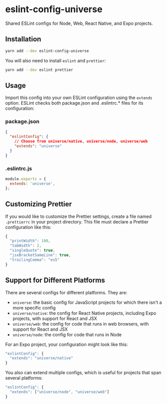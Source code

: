 # eslint-config-universe
Shared ESLint configs for Node, Web, React Native, and Expo projects.

## Installation

```sh
yarn add --dev eslint-config-universe
```

You will also need to install `eslint` and `prettier`:

```sh
yarn add --dev eslint prettier
```

## Usage

Import this config into your own ESLint configuration using the `extends` option. ESLint checks both package.json and .eslintrc.* files for its configuration:

### package.json
```json
{
  "eslintConfig": {
    // Choose from universe/native, universe/node, universe/web
    "extends": "universe"
  }
}
```

### .eslintrc.js
```js
module.exports = {
  extends: 'universe',
};
```

## Customizing Prettier

If you would like to customize the Prettier settings, create a file named `.prettierrc` in your project directory. This file must declare a Prettier configuration like this:

```js
{
  "printWidth": 100,
  "tabWidth": 2,
  "singleQuote": true,
  "jsxBracketSameLine": true,
  "trailingComma": "es5"
}
```

## Support for Different Platforms

There are several configs for different platforms. They are:
* `universe`: the basic config for JavaScript projects for which there isn't a more specific config
* `universe/native`: the config for React Native projects, including Expo projects, with support for React and JSX
* `universe/web`: the config for code that runs in web browsers, with support for React and JSX
* `universe/node`: the config for code that runs in Node

For an Expo project, your configuration might look like this:

```js
"eslintConfig": {
  "extends": "universe/native"
}
```

You also can extend multiple configs, which is useful for projects that span several platforms:

```js
"eslintConfig": {
  "extends": ["universe/node", "universe/web"]
}
```
